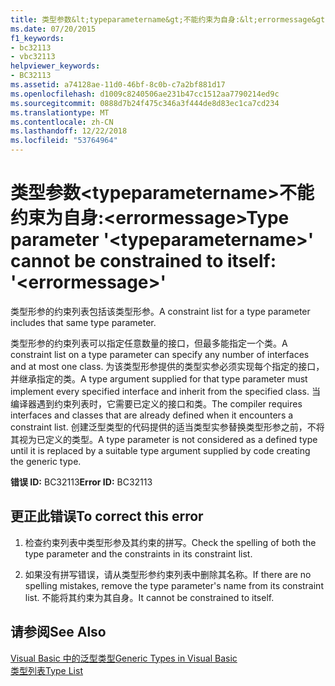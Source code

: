 ```yaml
---
title: 类型参数&lt;typeparametername&gt;不能约束为自身:&lt;errormessage&gt;
ms.date: 07/20/2015
f1_keywords:
- bc32113
- vbc32113
helpviewer_keywords:
- BC32113
ms.assetid: a74128ae-11d0-46bf-8c0b-c7a2bf881d17
ms.openlocfilehash: d1009c8240506ae231b47cc1512aa7790214ed9c
ms.sourcegitcommit: 0888d7b24f475c346a3f444de8d83ec1ca7cd234
ms.translationtype: MT
ms.contentlocale: zh-CN
ms.lasthandoff: 12/22/2018
ms.locfileid: "53764964"
---
```

# <a name="type-parameter-lttypeparameternamegt-cannot-be-constrained-to-itself-lterrormessagegt"></a><span data-ttu-id="10186-102">类型参数&lt;typeparametername&gt;不能约束为自身:&lt;errormessage&gt;</span><span class="sxs-lookup"><span data-stu-id="10186-102">Type parameter '&lt;typeparametername&gt;' cannot be constrained to itself: '&lt;errormessage&gt;'</span></span>
<span data-ttu-id="10186-103">类型形参的约束列表包括该类型形参。</span><span class="sxs-lookup"><span data-stu-id="10186-103">A constraint list for a type parameter includes that same type parameter.</span></span>  
  
 <span data-ttu-id="10186-104">类型形参的约束列表可以指定任意数量的接口，但最多能指定一个类。</span><span class="sxs-lookup"><span data-stu-id="10186-104">A constraint list on a type parameter can specify any number of interfaces and at most one class.</span></span> <span data-ttu-id="10186-105">为该类型形参提供的类型实参必须实现每个指定的接口，并继承指定的类。</span><span class="sxs-lookup"><span data-stu-id="10186-105">A type argument supplied for that type parameter must implement every specified interface and inherit from the specified class.</span></span> <span data-ttu-id="10186-106">当编译器遇到约束列表时，它需要已定义的接口和类。</span><span class="sxs-lookup"><span data-stu-id="10186-106">The compiler requires interfaces and classes that are already defined when it encounters a constraint list.</span></span> <span data-ttu-id="10186-107">创建泛型类型的代码提供的适当类型实参替换类型形参之前，不将其视为已定义的类型。</span><span class="sxs-lookup"><span data-stu-id="10186-107">A type parameter is not considered as a defined type until it is replaced by a suitable type argument supplied by code creating the generic type.</span></span>  
  
 <span data-ttu-id="10186-108">**错误 ID:** BC32113</span><span class="sxs-lookup"><span data-stu-id="10186-108">**Error ID:** BC32113</span></span>  
  
## <a name="to-correct-this-error"></a><span data-ttu-id="10186-109">更正此错误</span><span class="sxs-lookup"><span data-stu-id="10186-109">To correct this error</span></span>  
  
1.  <span data-ttu-id="10186-110">检查约束列表中类型形参及其约束的拼写。</span><span class="sxs-lookup"><span data-stu-id="10186-110">Check the spelling of both the type parameter and the constraints in its constraint list.</span></span>  
  
2.  <span data-ttu-id="10186-111">如果没有拼写错误，请从类型形参约束列表中删除其名称。</span><span class="sxs-lookup"><span data-stu-id="10186-111">If there are no spelling mistakes, remove the type parameter's name from its constraint list.</span></span> <span data-ttu-id="10186-112">不能将其约束为其自身。</span><span class="sxs-lookup"><span data-stu-id="10186-112">It cannot be constrained to itself.</span></span>  
  
## <a name="see-also"></a><span data-ttu-id="10186-113">请参阅</span><span class="sxs-lookup"><span data-stu-id="10186-113">See Also</span></span>  
 [<span data-ttu-id="10186-114">Visual Basic 中的泛型类型</span><span class="sxs-lookup"><span data-stu-id="10186-114">Generic Types in Visual Basic</span></span>](../../visual-basic/programming-guide/language-features/data-types/generic-types.md)  
 [<span data-ttu-id="10186-115">类型列表</span><span class="sxs-lookup"><span data-stu-id="10186-115">Type List</span></span>](../../visual-basic/language-reference/statements/type-list.md)

